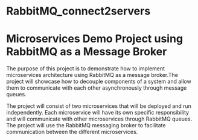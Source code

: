 # RabbitMQ_connect2servers

# Microservices Demo Project using RabbitMQ as a Message Broker

 The purpose of this project is to demonstrate how to implement microservices architecture 
 using RabbitMQ as a message broker.The project will showcase how to decouple components of a system
 and allow them to communicate with each other asynchronously through message queues.


 The project will consist of two microservices that will be deployed and run independently.
 Each microservice will have its own specific responsibility and will communicate with other microservices
 through RabbitMQ queues. The project will use the RabbitMQ messaging broker to facilitate communication between the different microservices.
